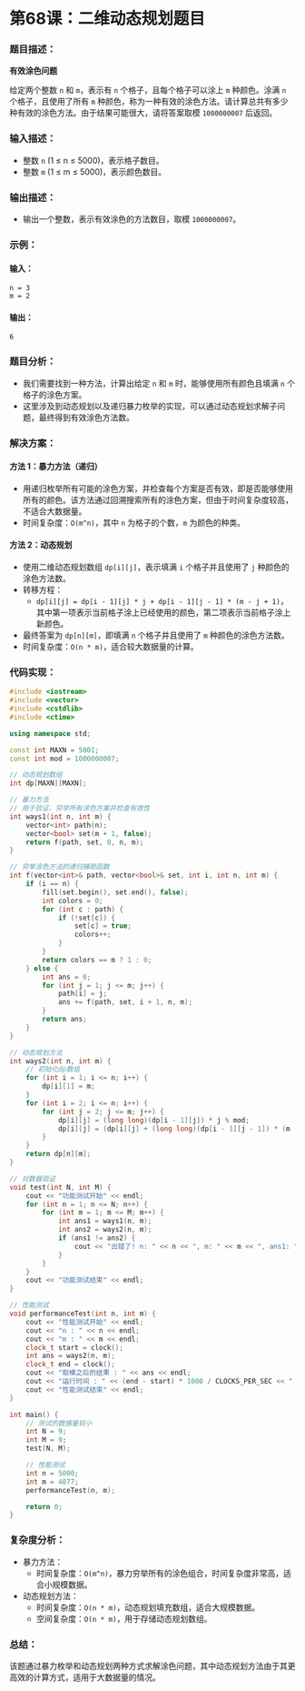 # 第68课：二维动态规划题目

### 题目描述：

**有效涂色问题**

给定两个整数 `n` 和 `m`，表示有 `n` 个格子，且每个格子可以涂上 `m` 种颜色。涂满 `n` 个格子，且使用了所有 `m` 种颜色，称为一种有效的涂色方法。请计算总共有多少种有效的涂色方法。由于结果可能很大，请将答案取模 `1000000007` 后返回。

### 输入描述：

- 整数 `n` (1 ≤ n ≤ 5000)，表示格子数目。
- 整数 `m` (1 ≤ m ≤ 5000)，表示颜色数目。

### 输出描述：

- 输出一个整数，表示有效涂色的方法数目，取模 `1000000007`。

### 示例：

#### 输入：

```
n = 3
m = 2
```

#### 输出：

```
6
```

### 题目分析：

- 我们需要找到一种方法，计算出给定 `n` 和 `m` 时，能够使用所有颜色且填满 `n` 个格子的涂色方案。
- 这里涉及到动态规划以及递归暴力枚举的实现，可以通过动态规划求解子问题，最终得到有效涂色方法数。

### 解决方案：

#### 方法 1：暴力方法（递归）

- 用递归枚举所有可能的涂色方案，并检查每个方案是否有效，即是否能够使用所有的颜色。该方法通过回溯搜索所有的涂色方案，但由于时间复杂度较高，不适合大数据量。
- 时间复杂度：`O(m^n)`，其中 `n` 为格子的个数，`m` 为颜色的种类。

#### 方法 2：动态规划

- 使用二维动态规划数组 `dp[i][j]`，表示填满 `i` 个格子并且使用了 `j` 种颜色的涂色方法数。
- 转移方程：
  - `dp[i][j] = dp[i - 1][j] * j + dp[i - 1][j - 1] * (m - j + 1)`，其中第一项表示当前格子涂上已经使用的颜色，第二项表示当前格子涂上新颜色。
- 最终答案为 `dp[n][m]`，即填满 `n` 个格子并且使用了 `m` 种颜色的涂色方法数。
- 时间复杂度：`O(n * m)`，适合较大数据量的计算。

### 代码实现：

```cpp
#include <iostream>
#include <vector>
#include <cstdlib>
#include <ctime>

using namespace std;

const int MAXN = 5001;
const int mod = 1000000007;

// 动态规划数组
int dp[MAXN][MAXN];

// 暴力方法
// 用于验证，穷举所有涂色方案并检查有效性
int ways1(int n, int m) {
    vector<int> path(n);
    vector<bool> set(m + 1, false);
    return f(path, set, 0, n, m);
}

// 穷举涂色方法的递归辅助函数
int f(vector<int>& path, vector<bool>& set, int i, int n, int m) {
    if (i == n) {
        fill(set.begin(), set.end(), false);
        int colors = 0;
        for (int c : path) {
            if (!set[c]) {
                set[c] = true;
                colors++;
            }
        }
        return colors == m ? 1 : 0;
    } else {
        int ans = 0;
        for (int j = 1; j <= m; j++) {
            path[i] = j;
            ans += f(path, set, i + 1, n, m);
        }
        return ans;
    }
}

// 动态规划方法
int ways2(int n, int m) {
    // 初始化dp数组
    for (int i = 1; i <= n; i++) {
        dp[i][1] = m;
    }
    for (int i = 2; i <= n; i++) {
        for (int j = 2; j <= m; j++) {
            dp[i][j] = (long long)(dp[i - 1][j]) * j % mod;
            dp[i][j] = (dp[i][j] + (long long)(dp[i - 1][j - 1]) * (m - j + 1)) % mod;
        }
    }
    return dp[n][m];
}

// 对数器验证
void test(int N, int M) {
    cout << "功能测试开始" << endl;
    for (int n = 1; n <= N; n++) {
        for (int m = 1; m <= M; m++) {
            int ans1 = ways1(n, m);
            int ans2 = ways2(n, m);
            if (ans1 != ans2) {
                cout << "出错了! n: " << n << ", m: " << m << ", ans1: " << ans1 << ", ans2: " << ans2 << endl;
            }
        }
    }
    cout << "功能测试结束" << endl;
}

// 性能测试
void performanceTest(int n, int m) {
    cout << "性能测试开始" << endl;
    cout << "n : " << n << endl;
    cout << "m : " << m << endl;
    clock_t start = clock();
    int ans = ways2(n, m);
    clock_t end = clock();
    cout << "取模之后的结果 : " << ans << endl;
    cout << "运行时间 : " << (end - start) * 1000 / CLOCKS_PER_SEC << " 毫秒" << endl;
    cout << "性能测试结束" << endl;
}

int main() {
    // 测试的数据量较小
    int N = 9;
    int M = 9;
    test(N, M);

    // 性能测试
    int n = 5000;
    int m = 4877;
    performanceTest(n, m);

    return 0;
}
```

### 复杂度分析：

- 暴力方法：
  - 时间复杂度：`O(m^n)`，暴力穷举所有的涂色组合，时间复杂度非常高，适合小规模数据。
- 动态规划方法：
  - 时间复杂度：`O(n * m)`，动态规划填充数组，适合大规模数据。
  - 空间复杂度：`O(n * m)`，用于存储动态规划数组。

### 总结：

该题通过暴力枚举和动态规划两种方式求解涂色问题，其中动态规划方法由于其更高效的计算方式，适用于大数据量的情况。